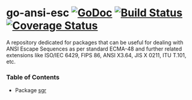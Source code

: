 # go-ansi-esc [![GoDoc][doc-img]][doc] [![Build Status][ci-img]][ci] [![Coverage Status][cov-img]][cov]

A repository dedicated for packages that can be useful for dealing with ANSI Escape Sequences as per standard ECMA-48 and further related extensions like ISO/IEC 6429, FIPS 86, ANSI X3.64, JIS X 0211, ITU T.101, etc.

### Table of Contents
* Package [sgr](sgr/README.md)

[doc-img]: https://pkg.go.dev/badge/github.com/pamburus/go-ansi-esc
[doc]: https://pkg.go.dev/github.com/pamburus/go-ansi-esc
[ci-img]: https://github.com/pamburus/go-ansi-esc/actions/workflows/ci.yml/badge.svg
[ci]: https://github.com/pamburus/go-ansi-esc/actions/workflows/ci.yml
[cov-img]: https://codecov.io/gh/pamburus/go-ansi-esc/graph/badge.svg?token=RH09Z45ZEM
[cov]: https://codecov.io/gh/pamburus/go-ansi-esc